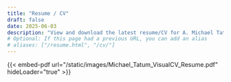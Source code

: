 ```yaml
---
title: "Resume / CV"
draft: false
date: 2025-06-03
description: "View and download the latest resume/CV for A. Michael Tatum, detailing skills, experience, and education."
# Optional: If this page had a previous URL, you can add an alias
# aliases: ["/resume.html", "/cv/"]
---
```


{{< embed-pdf url="/static/images/Michael_Tatum_VisualCV_Resume.pdf" hideLoader="true" >}}
